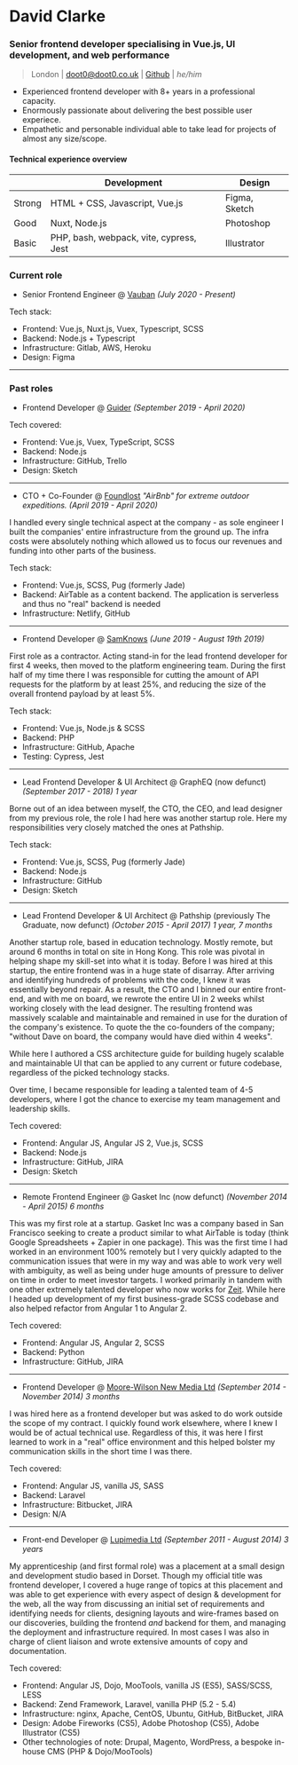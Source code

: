 # David Clarke
### Senior frontend developer specialising in Vue.js, UI development, and web performance

> London | [doot0@doot0.co.uk](mailto:doot0@doot0.co.uk) | [Github](https://github.com/doot0) | _he/him_

- Experienced frontend developer with 8+ years in a professional capacity. 
- Enormously passionate about delivering the best possible user experiece.
- Empathetic and personable individual able to take lead for projects of almost any size/scope.

#### Technical experience overview

<table>
<thead>
  <tr>
    <th>      </th>
    <th>        Development       </th>
    <th>        Design       </th>
  </tr>
</thead>
<tbody>
  <tr>
    <td>Strong</td>
    <td>HTML + CSS, Javascript, Vue.js</td>
    <td>Figma, Sketch</td>
  </tr>
  <tr>
    <td>Good</td>
    <td>Nuxt, Node.js</td>
    <td>Photoshop</td>
  </tr>
  <tr>
    <td>Basic</td>
    <td>PHP, bash, webpack, vite, cypress, Jest</td>
    <td>Illustrator</td>
  </tr>
</tbody>
</table>

### Current role

- Senior Frontend Engineer @ [Vauban](https://vauban.io) *(July 2020 - Present)*

Tech stack:
- Frontend: Vue.js, Nuxt.js, Vuex, Typescript, SCSS
- Backend: Node.js + Typescript
- Infrastructure: Gitlab, AWS, Heroku
- Design: Figma

------

### Past roles

- Frontend Developer @ [Guider](https://www.guider-ai.com/) *(September 2019 - April 2020)*

Tech covered:
- Frontend: Vue.js, Vuex, TypeScript, SCSS
- Backend: Node.js
- Infrastructure: GitHub, Trello
- Design: Sketch

---

- CTO + Co-Founder @ [Foundlost](https://foundlo.st) _"AirBnb" for extreme outdoor expeditions._ *(April 2019 - April 2020)*

I handled every single technical aspect at the company - as sole engineer I built the companies' entire 
infrastructure from the ground up. The infra costs were absolutely nothing which allowed us to focus our 
revenues and funding into other parts of the business. 

Tech stack:
- Frontend: Vue.js, SCSS, Pug (formerly Jade)
- Backend: AirTable as a content backend. The application is serverless and thus no "real" backend is needed
- Infrastructure: Netlify, GitHub

---

- Frontend Developer @ [SamKnows](https://samknows.com) *(June 2019 - August 19th 2019)*

First role as a contractor. Acting stand-in for the lead frontend developer for first 4 weeks, then moved to the
platform engineering team. During the first half of my time there I was responsible for cutting the amount of API
requests for the platform by at least 25%, and reducing the size of the overall frontend payload by at least 5%.

Tech stack:
- Frontend: Vue.js, Node.js & SCSS
- Backend: PHP
- Infrastructure: GitHub, Apache
- Testing: Cypress, Jest

---

- Lead Frontend Developer & UI Architect @ GraphEQ (now defunct) *(September 2017 - 2018) 1 year*

Borne out of an idea between myself, the CTO, the CEO, and lead designer from my previous role, the role I had here
was another startup role. Here my responsibilities very closely matched the ones at Pathship.

Tech stack:
- Frontend: Vue.js, SCSS, Pug (formerly Jade)
- Backend: Node.js
- Infrastructure: GitHub
- Design: Sketch 

--- 

- Lead Frontend Developer & UI Architect @ Pathship (previously The Graduate, now defunct) *(October 2015 - April 2017) 1 year, 7 months*

Another startup role, based in education technology. Mostly remote, but around 6 months in total on site in Hong Kong. 
This role was pivotal in helping shape my skill-set into what it is today. Before I was hired at this startup, 
the entire frontend was in a huge state of disarray. After arriving and identifying hundreds of problems with the 
code, I knew it was essentially beyond repair. As a result, the CTO and I binned our entire front-end, and with me on 
board, we rewrote the entire UI in 2 weeks whilst working closely with the lead designer. The resulting frontend was 
massively scalable and maintainable and remained in use for the duration of the company's existence. To quote the the 
co-founders of the company; 
"without Dave on board, the company would have died within 4 weeks".

While here I authored a CSS architecture guide for building hugely scalable and maintainable UI that can be applied 
to any current or future codebase, regardless of the picked technology stacks.

Over time, I became responsible for leading a talented team of 4-5 developers, where I got the chance to exercise
my team management and leadership skills. 

Tech covered:
- Frontend: Angular JS, Angular JS 2, Vue.js, SCSS
- Backend: Node.js
- Infrastructure: GitHub, JIRA
- Design: Sketch

--- 

- Remote Frontend Engineer @ Gasket Inc (now defunct) *(November 2014 - April 2015) 6 months*

This was my first role at a startup. Gasket Inc was a company based in San Francisco seeking to create a product similar
to what AirTable is today (think Google Spreadsheets + Zapier in one package). This was the first time I had worked in
an environment 100% remotely but I very quickly adapted to the communication issues that were in my way and was able to
work very well with ambiguity, as well as being under huge amounts of pressure to deliver on time in order to meet 
investor targets. I worked primarily in tandem with one other extremely talented developer who now works for 
[Zeit](https://zeit.co). While here I headed up development of my first business-grade SCSS codebase and also helped
refactor from Angular 1 to Angular 2.

Tech covered:
- Frontend: Angular JS, Angular 2, SCSS
- Backend: Python
- Infrastructure: GitHub, JIRA

--- 

- Frontend Developer @ [Moore-Wilson New Media Ltd](https://www.m-w.co.uk/) *(September 2014 - November 2014) 3 months*

I was hired here as a frontend developer but was asked to do work outside the scope of my contract. I quickly found 
work elsewhere, where I knew I would be of actual technical use. Regardless of this, it was here I first learned to 
work in a "real" office environment and this helped bolster my communication skills in the short time I was there.

Tech covered:
- Frontend: Angular JS, vanilla JS, SASS
- Backend: Laravel
- Infrastructure: Bitbucket, JIRA
- Design: N/A

--- 

- Front-end Developer @ [Lupimedia Ltd](https://www.lupimedia.com/) *(September 2011 - August 2014) 3 years*

My apprenticeship (and first formal role) was a placement at a small design and development studio based in Dorset.
Though my official title was frontend developer, I covered a huge range of topics at this placement and was able 
to get experience with every aspect of design & development for the web, all the way from discussing an initial 
set of requirements and identifying needs for clients, designing layouts and wire-frames based on our discoveries, 
building the frontend _and_ backend for them, and managing the deployment and infrastructure required. In most 
cases I was also in charge of client liaison and wrote extensive amounts of copy and documentation.

Tech covered:
- Frontend: Angular JS, Dojo, MooTools, vanilla JS (ES5), SASS/SCSS, LESS
- Backend: Zend Framework, Laravel, vanilla PHP (5.2 - 5.4)
- Infrastructure: nginx, Apache, CentOS, Ubuntu, GitHub, BitBucket, JIRA
- Design: Adobe Fireworks (CS5), Adobe Photoshop (CS5), Adobe Illustrator (CS5)
- Other technologies of note: Drupal, Magento, WordPress, a bespoke in-house CMS (PHP & Dojo/MooTools)
